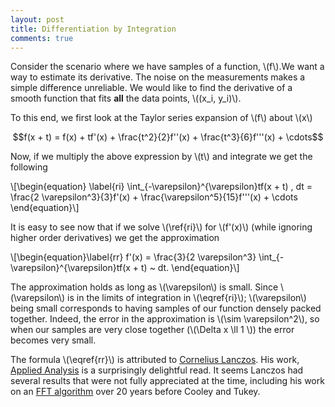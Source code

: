 ```yaml
---
layout: post
title: Differentiation by Integration
comments: true
---
```

Consider the scenario where we have samples of a function, \\(f\\).We want a way to estimate its derivative. The noise on the measurements makes a simple difference unreliable. We would like to find the derivative of a smooth function that fits **all** the data points, \\((x_i, y_i)\\).

To this end, we first look at the Taylor series expansion of \\(f\\) about \\(x\\)

$$f(x + t) = f(x) + tf'(x) + \frac{t^2}{2}f''(x) + \frac{t^3}{6}f'''(x) + \cdots$$

Now, if we multiply the above expression by \\(t\\) and integrate we get the following

\\[\begin{equation} \label{ri}
\int_{-\varepsilon}^{\varepsilon}tf(x + t)  \, dt = \frac{2 \varepsilon^3}{3}f'(x) + \frac{\varepsilon^5}{15}f'''(x) + \cdots 
\end{equation}\\]

It is easy to see now that if we solve \\(\ref{ri}\\) for \\(f'(x)\\) (while ignoring higher order derivatives) we get the approximation

\\[\begin{equation}\label{rr}
f'(x) = \frac{3}{2 \varepsilon^3} \int_{-\varepsilon}^{\varepsilon}tf(x + t)  ~ dt. 
\end{equation}\\]

The approximation holds as long as \\(\varepsilon\\) is small. Since \\(\varepsilon\\) is in the limits of integration in \\(\eqref{ri}\\); \\(\varepsilon\\) being small corresponds to having samples of our function densely packed together. Indeed, the error in the approximation is \\(\sim \varepsilon^2\\), so when our samples are very close together (\\(\Delta x \ll 1 \\)) the error becomes very small.

The formula \\(\eqref{rr}\\) is attributed to [Cornelius Lanczos](http://en.wikipedia.org/wiki/Cornelius_Lanczos). His work, [Applied Analysis](http://www.amazon.com/Applied-Analysis-Dover-Books-Mathematics/dp/048665656X) is a surprisingly delightful read. It seems Lanczos had several results that were not fully appreciated at the time, including his work on an [FFT algorithm](http://en.wikipedia.org/wiki/Cooley%E2%80%93Tukey_FFT_algorithm#cite_ref-7) over 20 years before Cooley and Tukey.